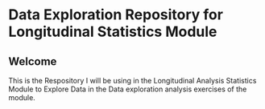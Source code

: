 # Data Exploration Repository for Longitudinal Statistics Module 
## Welcome ##

This is the Respository I will be using in the Longitudinal Analysis Statistics Module to Explore Data in the Data exploration analysis exercises of the module. 
